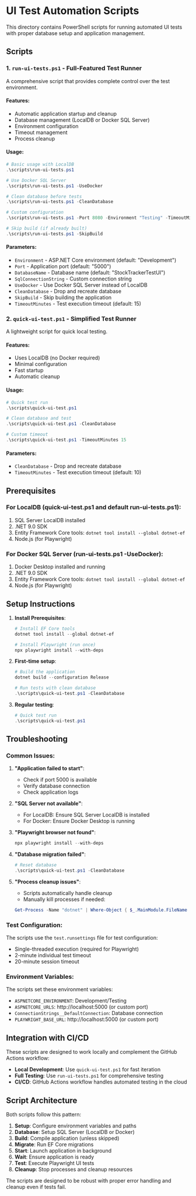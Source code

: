 # UI Test Automation Scripts

This directory contains PowerShell scripts for running automated UI tests with proper database setup and application management.

## Scripts

### 1. `run-ui-tests.ps1` - Full-Featured Test Runner

A comprehensive script that provides complete control over the test environment.

#### Features:
- Automatic application startup and cleanup
- Database management (LocalDB or Docker SQL Server)
- Environment configuration
- Timeout management
- Process cleanup

#### Usage:

```powershell
# Basic usage with LocalDB
.\scripts\run-ui-tests.ps1

# Use Docker SQL Server
.\scripts\run-ui-tests.ps1 -UseDocker

# Clean database before tests
.\scripts\run-ui-tests.ps1 -CleanDatabase

# Custom configuration
.\scripts\run-ui-tests.ps1 -Port 8080 -Environment "Testing" -TimeoutMinutes 20

# Skip build (if already built)
.\scripts\run-ui-tests.ps1 -SkipBuild
```

#### Parameters:
- `Environment` - ASP.NET Core environment (default: "Development")
- `Port` - Application port (default: "5000")
- `DatabaseName` - Database name (default: "StockTrackerTestUI")
- `SqlConnectionString` - Custom connection string
- `UseDocker` - Use Docker SQL Server instead of LocalDB
- `CleanDatabase` - Drop and recreate database
- `SkipBuild` - Skip building the application
- `TimeoutMinutes` - Test execution timeout (default: 15)

### 2. `quick-ui-test.ps1` - Simplified Test Runner

A lightweight script for quick local testing.

#### Features:
- Uses LocalDB (no Docker required)
- Minimal configuration
- Fast startup
- Automatic cleanup

#### Usage:

```powershell
# Quick test run
.\scripts\quick-ui-test.ps1

# Clean database and test
.\scripts\quick-ui-test.ps1 -CleanDatabase

# Custom timeout
.\scripts\quick-ui-test.ps1 -TimeoutMinutes 15
```

#### Parameters:
- `CleanDatabase` - Drop and recreate database
- `TimeoutMinutes` - Test execution timeout (default: 10)

## Prerequisites

### For LocalDB (quick-ui-test.ps1 and default run-ui-tests.ps1):
1. SQL Server LocalDB installed
2. .NET 9.0 SDK
3. Entity Framework Core tools: `dotnet tool install --global dotnet-ef`
4. Node.js (for Playwright)

### For Docker SQL Server (run-ui-tests.ps1 -UseDocker):
1. Docker Desktop installed and running
2. .NET 9.0 SDK
3. Entity Framework Core tools: `dotnet tool install --global dotnet-ef`
4. Node.js (for Playwright)

## Setup Instructions

1. **Install Prerequisites**:
   ```powershell
   # Install EF Core tools
   dotnet tool install --global dotnet-ef
   
   # Install Playwright (run once)
   npx playwright install --with-deps
   ```

2. **First-time setup**:
   ```powershell
   # Build the application
   dotnet build --configuration Release
   
   # Run tests with clean database
   .\scripts\quick-ui-test.ps1 -CleanDatabase
   ```

3. **Regular testing**:
   ```powershell
   # Quick test run
   .\scripts\quick-ui-test.ps1
   ```

## Troubleshooting

### Common Issues:

1. **"Application failed to start"**:
   - Check if port 5000 is available
   - Verify database connection
   - Check application logs

2. **"SQL Server not available"**:
   - For LocalDB: Ensure SQL Server LocalDB is installed
   - For Docker: Ensure Docker Desktop is running

3. **"Playwright browser not found"**:
   ```powershell
   npx playwright install --with-deps
   ```

4. **"Database migration failed"**:
   ```powershell
   # Reset database
   .\scripts\quick-ui-test.ps1 -CleanDatabase
   ```

5. **"Process cleanup issues"**:
   - Scripts automatically handle cleanup
   - Manually kill processes if needed:
   ```powershell
   Get-Process -Name "dotnet" | Where-Object { $_.MainModule.FileName -like "*ai-stock-trade-app*" } | Stop-Process -Force
   ```

### Test Configuration:

The scripts use the `test.runsettings` file for test configuration:
- Single-threaded execution (required for Playwright)
- 2-minute individual test timeout
- 20-minute session timeout

### Environment Variables:

The scripts set these environment variables:
- `ASPNETCORE_ENVIRONMENT`: Development/Testing
- `ASPNETCORE_URLS`: http://localhost:5000 (or custom port)
- `ConnectionStrings__DefaultConnection`: Database connection
- `PLAYWRIGHT_BASE_URL`: http://localhost:5000 (or custom port)

## Integration with CI/CD

These scripts are designed to work locally and complement the GitHub Actions workflow:

- **Local Development**: Use `quick-ui-test.ps1` for fast iteration
- **Full Testing**: Use `run-ui-tests.ps1` for comprehensive testing
- **CI/CD**: GitHub Actions workflow handles automated testing in the cloud

## Script Architecture

Both scripts follow this pattern:
1. **Setup**: Configure environment variables and paths
2. **Database**: Setup SQL Server (LocalDB or Docker)
3. **Build**: Compile application (unless skipped)
4. **Migrate**: Run EF Core migrations
5. **Start**: Launch application in background
6. **Wait**: Ensure application is ready
7. **Test**: Execute Playwright UI tests
8. **Cleanup**: Stop processes and cleanup resources

The scripts are designed to be robust with proper error handling and cleanup even if tests fail.
